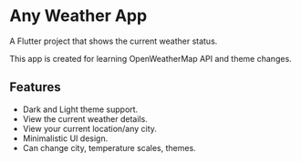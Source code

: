 # Any Weather App

A Flutter project that shows the current weather status.

This app is created for learning OpenWeatherMap API and theme changes.

## Features

  * Dark and Light theme support.
  * View the current weather details.
  * View your current location/any city.
  * Minimalistic UI design.
  * Can change city, temperature scales, themes.
